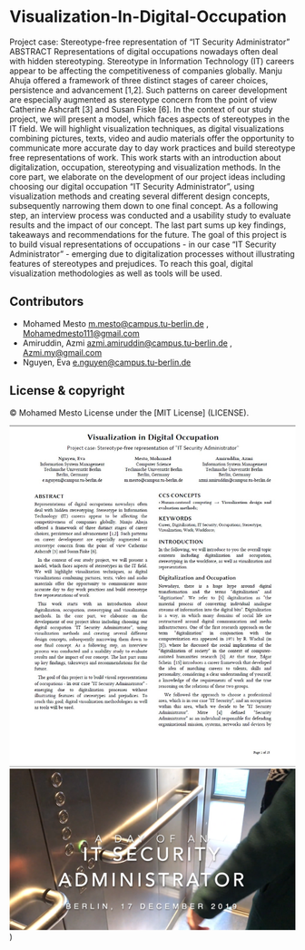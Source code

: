 # Visualization-In-Digital-Occupation
Project case: Stereotype-free representation of “IT Security Administrator”
ABSTRACT
Representations of digital occupations nowadays often deal with hidden stereotyping. Stereotype in Information Technology (IT) careers appear to be affecting the competitiveness of companies globally. Manju Ahuja offered a framework of three distinct stages of career choices, persistence and advancement [1,2]. Such patterns on career development are especially augmented as stereotype concern from the point of view Catherine Ashcraft [3] and Susan Fiske [6].
In the context of our study project, we will present a model, which faces aspects of stereotypes in the IT field. We will highlight visualization techniques, as digital visualizations combining pictures, texts, video and audio materials offer the opportunity to communicate more accurate day to day work practices and build stereotype free representations of work.
This work starts with an introduction about digitalization, occupation, stereotyping and visualization methods. In the core part, we elaborate on the development of our project ideas including choosing our digital occupation “IT Security Administrator”, using visualization methods and creating several different design concepts, subsequently narrowing them down to one final concept. As a following step, an interview process was conducted and a usability study to evaluate results and the impact of our concept. The last part sums up key findings, takeaways and recommendations for the future.
The goal of this project is to build visual representations of occupations - in our case “IT Security Administrator” - emerging due to digitalization processes without illustrating features of stereotypes and prejudices. To reach this goal, digital visualization methodologies as well as tools will be used.
## Contributors
- Mohamed Mesto m.mesto@campus.tu-berlin.de  , Mohamedmesto111@gmail.com
- Amiruddin, Azmi  azmi.amiruddin@campus.tu-berlin.de , Azmi.my@gmail.com
- Nguyen, Eva e.nguyen@campus.tu-berlin.de

## License & copyright
© Mohamed Mesto
License under the [MIT License] (LICENSE).

![](ReportImage_VisualizationInDigitalOccupation.jpg)
![](Video_of_daily_life_of_IT_Admin/CoverImage_of_daily_life_of_IT_Admin.png))

